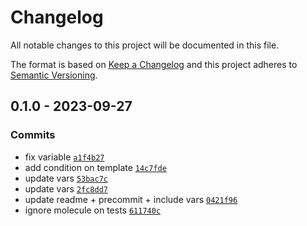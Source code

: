# Changelog

All notable changes to this project will be documented in this file.

The format is based on [Keep a Changelog](https://keepachangelog.com/en/1.0.0/)
and this project adheres to [Semantic Versioning](https://semver.org/spec/v2.0.0.html).

## 0.1.0 - 2023-09-27

### Commits

- fix variable [`a1f4b27`](https://github.com/lotusnoir/ansible-system_interfaces/commit/a1f4b2796fe3ae4b8d976715a27304b19870d087)
- add condition on template [`14c7fde`](https://github.com/lotusnoir/ansible-system_interfaces/commit/14c7fde4a556322149e769c928030653b07cd04d)
- update vars [`53bac7c`](https://github.com/lotusnoir/ansible-system_interfaces/commit/53bac7c181a5eee2bc6103cad32f02d1b3e15426)
- update vars [`2fc8dd7`](https://github.com/lotusnoir/ansible-system_interfaces/commit/2fc8dd794e4e7d1b76302fd7fd05cd767ca036ce)
- update readme + precommit + include vars [`0421f96`](https://github.com/lotusnoir/ansible-system_interfaces/commit/0421f964bbca99d0029a3d6f028bcb9894f9413e)
- ignore molecule on tests [`611740c`](https://github.com/lotusnoir/ansible-system_interfaces/commit/611740c27ccd3a5770edb68b043b58c996650731)
